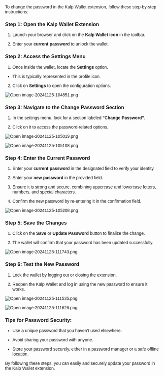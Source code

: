 <style>  body { font-family: "Source Sans 3", sans-serif!important; }</style>


To change the password in the Kalp Wallet extension, follow these step-by-step instructions:

### **Step 1: Open the Kalp Wallet Extension**

1.  Launch your browser and click on the **Kalp Wallet icon** in the toolbar.
    
2.  Enter your **current password** to unlock the wallet.
    

### **Step 2: Access the Settings Menu**

1.  Once inside the wallet, locate the **Settings** option.
    

-   This is typically represented in the profile icon.
    

2.  Click on **Settings** to open the configuration options.
    

![Open image-20241125-104851.png](https://docs-images-kalp-studio.s3.ap-south-1.amazonaws.com/Extension+Images/How+to+change+password/I1.png)


### **Step 3: Navigate to the Change Password Section**

1.  In the settings menu, look for a section labeled **"Change Password"**.
    
2.  Click on it to access the password-related options.
    

![Open image-20241125-105019.png](https://docs-images-kalp-studio.s3.ap-south-1.amazonaws.com/Extension+Images/How+to+change+password/I2.png)


![Open image-20241125-105108.png](https://docs-images-kalp-studio.s3.ap-south-1.amazonaws.com/Extension+Images/How+to+change+password/I3.png)


### **Step 4: Enter the Current Password**

1.  Enter your **current password** in the designated field to verify your identity.
    
2.  Enter your **new password** in the provided field.
    
3.  Ensure it is strong and secure, combining uppercase and lowercase letters, numbers, and special characters.
    
4.  Confirm the new password by re-entering it in the confirmation field.
    

![Open image-20241125-105208.png](https://docs-images-kalp-studio.s3.ap-south-1.amazonaws.com/Extension+Images/How+to+change+password/I4.png)

### **Step 5: Save the Changes**

1.  Click on the **Save** or **Update Password** button to finalize the change.
    
2.  The wallet will confirm that your password has been updated successfully.
    

![Open image-20241125-111743.png](https://docs-images-kalp-studio.s3.ap-south-1.amazonaws.com/Extension+Images/How+to+change+password/I5.png)


### **Step 6: Test the New Password**

1.  Lock the wallet by logging out or closing the extension.
    
2.  Reopen the Kalp Wallet and log in using the new password to ensure it works.
    

![Open image-20241125-111535.png](https://docs-images-kalp-studio.s3.ap-south-1.amazonaws.com/Extension+Images/How+to+change+password/I6.png)


![Open image-20241125-111626.png](https://docs-images-kalp-studio.s3.ap-south-1.amazonaws.com/Extension+Images/How+to+change+password/I7.png)


### **Tips for Password Security:**

-   Use a unique password that you haven’t used elsewhere.
    
-   Avoid sharing your password with anyone.
    
-   Store your password securely, either in a password manager or a safe offline location.
    

By following these steps, you can easily and securely update your password in the Kalp Wallet extension.